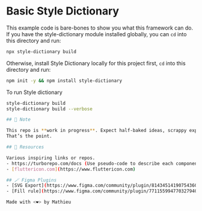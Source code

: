 # Basic Style Dictionary

This example code is bare-bones to show you what this framework can do. If you have the style-dictionary module installed globally, you can `cd` into this directory and run:

```bash
npx style-dictionary build
```

Otherwise, install Style Dictionary locally for this project first, `cd` into this directory and run:

```bash
npm init -y && npm install style-dictionary
```

To run Style dictionary
``` bash
style-dictionary build
style-dictionary build --verbose

## 📌 Note

This repo is **work in progress**. Expect half-baked ideas, scrappy experiments, and sudden shifts in structure.  
That’s the point.  

## 📌 Resources

Various inspiring links or repos.
- https://turborepo.com/docs (Use pseudo-code to describe each component)
- [fluttericon.com](https://www.fluttericon.com)

## 🪄 Figma Plugins
- [SVG Export](https://www.figma.com/community/plugin/814345141907543603/svg-export)
- [Fill rule](https://www.figma.com/community/plugin/771155994770327940)

Made with <❤> by Mathieu
